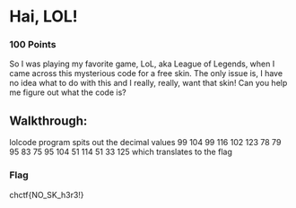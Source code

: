 # Hai, LOL!
### 100 Points
So I was playing my favorite game, LoL, aka League of Legends, when I came across this mysterious code for a free skin. The only issue is, I have no idea what to do with this and I really, really, want that skin! Can you help me figure out what the code is?

## Walkthrough:

lolcode program spits out the decimal values 99 104 99 116 102 123 78 79 95 83 75 95 104 51 114 51 33 125
which translates to the flag

### Flag
chctf{NO_SK_h3r3!}
